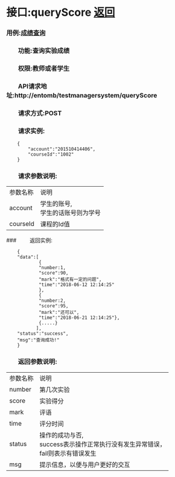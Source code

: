 # 接口:queryScore <a href="https://github.com/FateBerserker/is_analysis/tree/master/test6">返回</a>
### 用例:<a href="../用例/成绩查询.md">成绩查询</a>

### &nbsp;&nbsp;&nbsp;&nbsp;&nbsp;&nbsp;&nbsp;&nbsp;功能:查询实验成绩
### &nbsp;&nbsp;&nbsp;&nbsp;&nbsp;&nbsp;&nbsp;&nbsp;权限:教师或者学生
### &nbsp;&nbsp;&nbsp;&nbsp;&nbsp;&nbsp;&nbsp;&nbsp;API请求地址:http://entomb/testmanagersystem/queryScore
### &nbsp;&nbsp;&nbsp;&nbsp;&nbsp;&nbsp;&nbsp;&nbsp;请求方式:POST
### &nbsp;&nbsp;&nbsp;&nbsp;&nbsp;&nbsp;&nbsp;&nbsp;请求实例:
	    {
			"account":"201510414406",
			"courseId":"1002"
	    }	
### &nbsp;&nbsp;&nbsp;&nbsp;&nbsp;&nbsp;&nbsp;&nbsp;请求参数说明:
<table cellspacing="0" style="width:600px;">
<tr>
	<td>参数名称</td>
	<td>说明</td>
</tr>
<tr>
	<td>account</td>
	<td>学生的账号,<br>学生的话账号则为学号</td>
</tr>
<tr>
	<td>courseId</td>
	<td>课程的Id值</td>
</tr>
</table>
### &nbsp;&nbsp;&nbsp;&nbsp;&nbsp;&nbsp;&nbsp;&nbsp;返回实例:

	    {
		"data":[
				{
				"number:1,
				"score":90,
				"mark":"格式有一定的问题",
				"time":"2018-06-12 12:14:25"
				},
				{
				"number:2,
				"score":95,
				"mark":"还可以",
				"time":"2018-06-21 12:14:25"},
				{.....}
			   ],
		"status":"success",
		"msg":"查询成功!"
		}

### &nbsp;&nbsp;&nbsp;&nbsp;&nbsp;&nbsp;&nbsp;&nbsp;返回参数说明:
<table cellspacing="0" style="width:600px;">
<tr>
	<td>参数名称</td>
	<td>说明</td>
</tr>
<tr>
	<td>number</td>
	<td>第几次实验</td>
</tr>
<tr>
	<td>score</td>
	<td>实验得分</td>
</tr>
<tr>
	<td>mark</td>
	<td>评语</td>
</tr>
<tr>
	<td>time</td>
	<td>评分时间</td>
</tr>
<tr>
	<td>status</td>
	<td>操作的成功与否,<br>
	success表示操作正常执行没有发生异常错误，<br>
	fail则表示有错误发生</td>
</tr>
<tr>
	<td>msg</td>
	<td>提示信息，以便与用户更好的交互</td>
</tr>
</table>